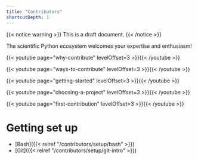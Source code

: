 ```yaml
---
title: "Contributors"
shortcutDepth: 1
---
```


{{< notice warning >}}
This is a draft document.
{{< /notice >}}

The scientific Python ecosystem welcomes your expertise and enthusiasm!

{{< youtube page="why-contribute" levelOffset=3 >}}{{< /youtube >}}

{{< youtube page="ways-to-contribute" levelOffset=3 >}}{{< /youtube >}}

{{< youtube page="getting-started" levelOffset=3 >}}{{< /youtube >}}

{{< youtube page="choosing-a-project" levelOffset=3 >}}{{< /youtube >}}

{{< youtube page="first-contribution" levelOffset=3 >}}{{< /youtube >}}

# Getting set up

- [Bash]({{< relref "/contributors/setup/bash" >}})
- [Git]({{< relref "/contributors/setup/git-intro" >}})
